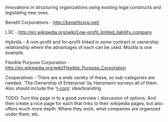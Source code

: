 Innovations in structuring organizations using existing legal constructs and legislating new ones. 

Benefit Corporations - http://benefitcorp.net/

L3C - http://en.wikipedia.org/wiki/Low-profit_limited_liability_company
 
Hybrids - A non-profit and for-profit linked in some contract or ownership relationship where the advantages 
of each can be used. Mozilla is one example.

Flexible Purpose Corporation - http://en.wikipedia.org/wiki/Flexible_Purpose_Corporation

Cooperatives - There are a wide variety of these, so sub-categories are needed. 'The Ownership of Enterprise' by
Hansmann surveys all of them. Also should include the '[t-corp](http://www.shareable.net/blog/the-sharing-economy-just-got-real)' idea/branding 


TODO: Turn this page in to a good overview / discussion of options. And then create a nice page for each that links to 
their wikipedia pages, but also offers much more depth. Where they work, what companies are organized under them, etc.
